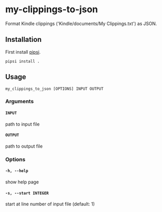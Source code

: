 # my-clippings-to-json

Format Kindle clippings ('Kindle/documents/My Clippings.txt') as JSON. 

## Installation

First install [pipsi](https://github.com/mitsuhiko/pipsi#readme).

```
pipsi install .
```

## Usage

```
my_clippings_to_json [OPTIONS] INPUT OUTPUT
```

### Arguments

#### `INPUT`

path to input file

#### `OUTPUT`

path to output file

### Options

#### `-h, --help`

show help page

#### `-s, --start INTEGER`

start at line number of input file (default: 1)
